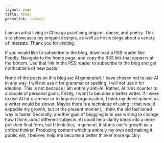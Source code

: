 ```yaml
---
layout: page
title: About
permalink: /about/
---
```


I am an artist living in Chicago practicing origami, dance, and poetry.  This site showcases my origami designs, as well as hosts blogs about a variety of interests.  Thank you for visiting. 

If you would like to subscribe to the blog, download a RSS reader like Feedly.  Navigate to the home page, and copy the RSS link that appears at the bottom.  Use that link in the RSS reader to subscribe to the blog and get notifications of new posts.

None of the posts on this blog are AI generated.  I have chosen not to use AI in any way.  I will not use it for grammar or spelling. I will not use it for ideation.  This is not because I am entirely anti-AI.  Rather, AI runs counter to a couple of personal goals.  Firstly, I want to become a better writer.  If I were to use AI for grammar or to improve organization, I think my development as a writer would be slower.  Maybe there is a technique of using it that would expedite my growth, but at the present moment, I think the old fashioned way is faster.  Secondly, another goal of blogging is to use writing to change how I think about different subjects.  AI could help clarify ideas into a more polished final form, but I think that, in general, it stunts one's growth as a critical thinker.  Producing content which is entirely my own and making it public will, I believe, help me become a better thinker more quickly.   